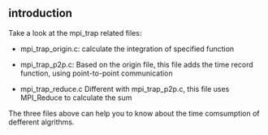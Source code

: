 ## introduction
Take a look at the mpi_trap related files:
 - mpi_trap_origin.c:
 calculate the integration of specified function

 - mpi_trap_p2p.c:
 Based on the origin file, this file adds the time record function, using point-to-point communication

 - mpi_trap_reduce.c
 Different with mpi_trap_p2p.c, this file uses MPI_Reduce to calculate the sum

 The three files above can help you to know about the time comsumption of defferent algrithms.
